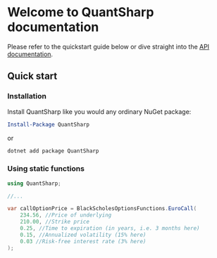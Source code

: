 # Welcome to QuantSharp documentation

Please refer to the quickstart guide below or dive straight into the [API documentation](api/QuantSharp.html).

## Quick start

### Installation

Install QuantSharp like you would any ordinary NuGet package:

```powershell
Install-Package QuantSharp
```

or

```cmd
dotnet add package QuantSharp
```

### Using static functions

```cs
using QuantSharp;

//...

var callOptionPrice = BlackScholesOptionsFunctions.EuroCall(
    234.56, //Price of underlying
    210.00, //Strike price
    0.25, //Time to expiration (in years, i.e. 3 months here)
    0.15, //Annualized volatility (15% here)
    0.03 //Risk-free interest rate (3% here)
);
```